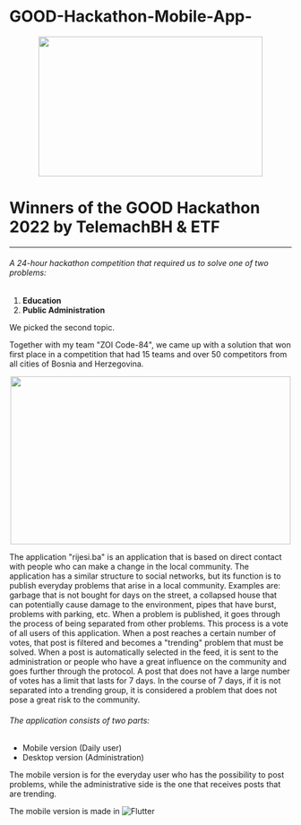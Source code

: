 # GOOD-Hackathon-Mobile-App-
<div id="header"  align="center">
<img src="https://telemach.ba/wp-content/uploads/2022/09/RASPORED_BANER-WEB.jpg" width="400" height="250">
</div>

# Winners of the GOOD Hackathon 2022 by TelemachBH & ETF  

---

###### A 24-hour hackathon competition that required us to solve one of two problems:
1. **Education**
2. **Public Administration**

We picked the second topic.

Together with my team "ZOI Code-84", we came up with a solution that won first place in a competition that had 15 teams and over 50
competitors from all cities of Bosnia and Herzegovina.

<div id="header"  align="center">
<img src="https://user-images.githubusercontent.com/76163793/205338106-c19004f5-86c5-4f24-a22c-779c8a7c4705.png" width="500" height="300">
</div>

The application "rijesi.ba" is an application that is based on direct contact with people who can make a change in the local community.
The application has a similar structure to social networks, but its function is to publish everyday problems that arise in a local community.
Examples are: garbage that is not bought for days on the street, a collapsed house that can potentially cause damage to the environment, pipes that have burst, problems with parking, etc.
When a problem is published, it goes through the process of being separated from other problems. This process is a vote of all users of this application.
When a post reaches a certain number of votes, that post is filtered and becomes a "trending" problem that must be solved.
When a post is automatically selected in the feed, it is sent to the administration or people who have a great influence on the community and goes further through the protocol.
A post that does not have a large number of votes has a limit that lasts for 7 days. In the course of 7 days, if it is not separated into a trending group, it is considered a problem that does not pose a great risk to the community.

###### The application consists of two parts:
- Mobile version (Daily user)
- Desktop version (Administration)

The mobile version is for the everyday user who has the possibility to post problems, while the administrative side is the one that receives posts that are trending.

The mobile version is made in  ![Flutter](https://img.shields.io/badge/Flutter-02569B?style=for-the-badge&logo=flutter&logoColor=white)




